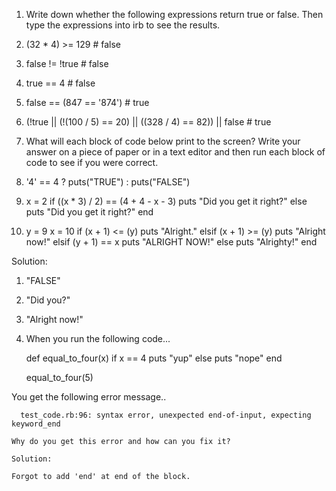 1. Write down whether the following expressions return true or false. Then type the expressions into irb to see the results.

  1. (32 * 4) >= 129 # false
  2. false != !true # false
  3. true == 4 # false
  4. false == (847 == '874') # true
  5. (!true || (!(100 / 5) == 20) || ((328 / 4) == 82)) || false # true

4. What will each block of code below print to the screen? Write your answer on a piece of paper or in a text editor and then run each block of code to see if you were correct.

1. '4' == 4 ? puts("TRUE") : puts("FALSE")

2. x = 2
   if ((x * 3) / 2) == (4 + 4 - x - 3)
     puts "Did you get it right?"
   else
     puts "Did you get it right?"
   end

3. y = 9
   x = 10
   if (x + 1) <= (y)
     puts "Alright."
   elsif (x + 1) >= (y)
     puts "Alright now!"
   elsif (y + 1) == x
     puts "ALRIGHT NOW!"
   else
     puts "Alrighty!"
   end

  Solution:

  1. "FALSE"
  2. "Did you?"
  3. "Alright now!"

6. When you run the following code...

    def equal_to_four(x)
      if x == 4
        puts "yup"
      else
        puts "nope"
    end

    equal_to_four(5)

  You get the following error message..

      test_code.rb:96: syntax error, unexpected end-of-input, expecting keyword_end

    Why do you get this error and how can you fix it?

    Solution:

    Forgot to add 'end' at end of the block. 
   
